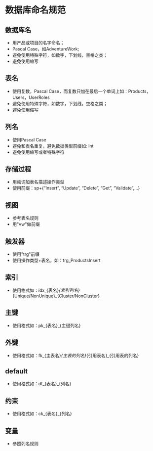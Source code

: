 # 数据库命名规范
## 数据库名 
* 用产品或项目的名字命名；
* Pascal Case，如AdventureWork; 
* 避免使用特殊字符，如数字，下划线，空格之类；
* 避免使用缩写
## 表名
* 使用复数，Pascal Case，而复数只加在最后一个单词上如：Products，Users，UserRoles
* 避免使用特殊字符，如数字，下划线，空格之类；
* 避免使用缩写
## 列名
* 使用Pascal Case
* 避免和表名重复，避免数据类型前缀如: Int
* 避免使用缩写或者特殊字符
## 存储过程
* 用动词加表名描述操作类型
* 使用前缀：sp+{“Insert”, “Update”, “Delete”, “Get”, “Validate”,...}
## 视图
* 参考表名规则
* 用"vw"做前缀
## 触发器
* 使用"trg"前缀
* 使用操作类型+表名，如：trg_ProductsInsert
## 索引
* 使用格式如：idx_{表名}_{索引列名}_{Unique/NonUnique}_{Cluster/NonCluster}
## 主键
* 使用格式如：pk_{表名}_{主键列名}
## 外键
* 使用格式如：fk_{主表名}_{主表的列名}_{引用表名}_{引用表的列名}
## default
* 使用格式如：df_{表名}_{列名}
## 约束
* 使用格式如：ck_{表名}_{列名}
## 变量
* 参照列名规则
